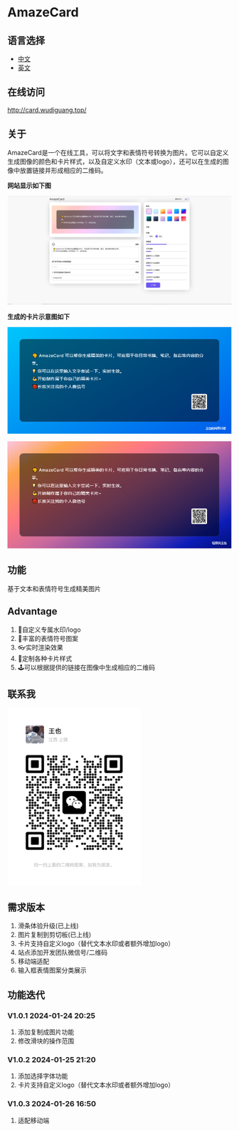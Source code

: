 # AmazeCard

## 语言选择

- [中文](./README.md)
- [英文](./README.EN.md)

## 在线访问

http://card.wudiguang.top/

## 关于

AmazeCard是一个在线工具，可以将文字和表情符号转换为图片。它可以自定义生成图像的颜色和卡片样式，以及自定义水印（文本或logo），还可以在生成的图像中放置链接并形成相应的二维码。


**网站显示如下图**

![index](./images/index.png)

**生成的卡片示意图如下**

![demo1](./images/demo1.png)

![demo2](./images/demo2.png)

## 功能

基于文本和表情符号生成精美图片

## Advantage

1. 🎈自定义专属水印/logo
2. 🎃丰富的表情符号图案
3. 👓实时渲染效果
4. 🎨定制各种卡片样式
5. 🕹可以根据提供的链接在图像中生成相应的二维码


## 联系我

<img src="./images/wechat1.jpg" style="width:300px;height:400px">

## 需求版本

1. 滑条体验升级(已上线)
2. 图片复制到剪切板(已上线)
3. 卡片支持自定义logo（替代文本水印或者额外增加logo）
4. 站点添加开发团队微信号/二维码
5. 移动端适配
6. 输入框表情图案分类展示


## 功能迭代

### V1.0.1 2024-01-24 20:25

1. 添加复制成图片功能
2. 修改滑块的操作范围


### V1.0.2 2024-01-25 21:20

1. 添加选择字体功能
2. 卡片支持自定义logo（替代文本水印或者额外增加logo）


### V1.0.3 2024-01-26 16:50

1. 适配移动端
